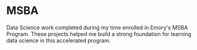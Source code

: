# MSBA
Data Science work completed during my time enrolled in Emory's MSBA Program. These projects helped me build a strong foundation for learning data science in this accelerated program.
